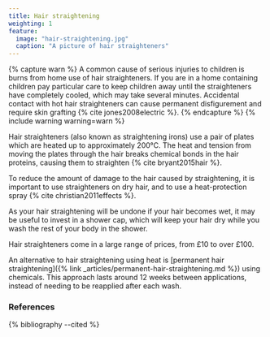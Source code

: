 ```yaml
---
title: Hair straightening
weighting: 1
feature:
  image: "hair-straightening.jpg"
  caption: "A picture of hair straighteners"
---
```


{% capture warn %}
A common cause of serious injuries to children is burns from home use of hair straighteners. If you are in a home containing children pay particular care to keep children away until the straighteners have completely cooled, which may take several minutes. Accidental contact with hot hair straighteners can cause permanent disfigurement and require skin grafting {% cite jones2008electric %}.
{% endcapture %}
{% include warning warning=warn %}

Hair straighteners (also known as straightening irons) use a pair of plates which are heated up to approximately 200°C. The heat and tension from moving the plates through the hair breaks chemical bonds in the hair proteins, causing them to straighten {% cite bryant2015hair %}.

To reduce the amount of damage to the hair caused by straightening, it is important to use straighteners on dry hair, and to use a heat-protection spray {% cite christian2011effects %}.

As your hair straightening will be undone if your hair becomes wet, it may be useful to invest in a shower cap, which will keep your hair dry while you wash the rest of your body in the shower.

Hair straighteners come in a large range of prices, from £10 to over £100.

An alternative to hair straightening using heat is [permanent hair straightening]({% link _articles/permanent-hair-straightening.md %}) using chemicals. This approach lasts around 12 weeks between applications, instead of needing to be reapplied after each wash.

### References

{% bibliography --cited %}